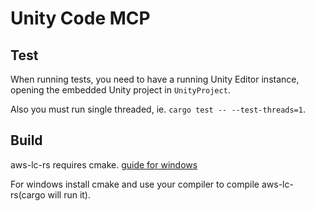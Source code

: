 # Unity Code MCP
## Test
When running tests, you need to have a running Unity Editor instance, opening the embedded Unity project in `UnityProject`.

Also you must run single threaded, ie. `cargo test -- --test-threads=1`.

## Build
aws-lc-rs requires cmake. [guide for windows](https://aws.github.io/aws-lc-rs/requirements/windows.html)

For windows install cmake and use your compiler to compile aws-lc-rs(cargo will run it).

